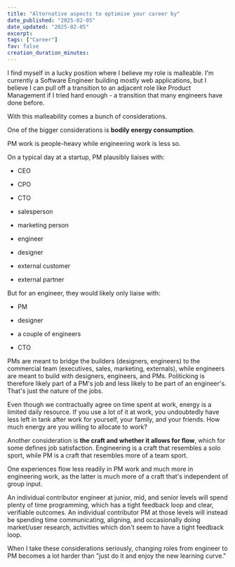 ```yaml
---
title: "Alternative aspects to optimise your career by"
date_published: "2025-02-05"
date_updated: "2025-02-05"
excerpt:
tags: ["Career"]
fav: false
creation_duration_minutes:
---
```


I find myself in a lucky position where I believe my role is malleable. I'm currently a Software Engineer building mostly web applications, but I believe I can pull off a transition to an adjacent role like Product Management if I tried hard enough - a transition that many engineers have done before.

With this malleability comes a bunch of considerations.

One of the bigger considerations is **bodily energy consumption**.

PM work is people-heavy while engineering work is less so.

On a typical day at a startup, PM plausibly liaises with:

- CEO

- CPO

- CTO

- salesperson

- marketing person

- engineer

- designer

- external customer

- external partner

But for an engineer, they would likely only liaise with:

- PM

- designer

- a couple of engineers

- CTO

PMs are meant to bridge the builders (designers, engineers) to the commercial team (executives, sales, marketing, externals), while engineers are meant to build with designers, engineers, and PMs. Politicking is therefore likely part of a PM's job and less likely to be part of an engineer's. That's just the nature of the jobs.

Even though we contractually agree on time spent at work, energy is a limited daily resource. If you use a lot of it at work, you undoubtedly have less left in tank after work for yourself, your family, and your friends. How much energy are you willing to allocate to work?

Another consideration is **the craft and whether it allows for flow**, which for some defines job satisfaction. Engineering is a craft that resembles a solo sport, while PM is a craft that resembles more of a team sport.

One experiences flow less readily in PM work and much more in engineering work, as the latter is much more of a craft that's independent of group input.

An individual contributor engineer at junior, mid, and senior levels will spend plenty of time programming, which has a tight feedback loop and clear, verifiable outcomes. An individual contributor PM at those levels will instead be spending time communicating, aligning, and occasionally doing market/user research, activities which don't seem to have a tight feedback loop.

When I take these considerations seriously, changing roles from engineer to PM becomes a lot harder than "just do it and enjoy the new learning curve."
